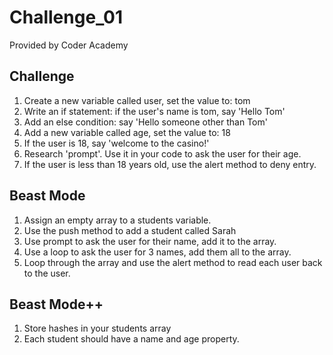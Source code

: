 # Challenge_01

Provided by Coder Academy

## Challenge
1. Create a new variable called user, set the value to: tom
2. Write an if statement: if the user's name is tom, say 'Hello Tom'
3. Add an else condition: say 'Hello someone other than Tom'
4. Add a new variable called age, set the value to: 18
5. If the user is 18, say 'welcome to the casino!'
6. Research 'prompt'. Use it in your code to ask the user for their age.
7. If the user is less than 18 years old, use the alert method to deny entry.

## Beast Mode
1. Assign an empty array to a students variable.
2. Use the push method to add a student called Sarah
3. Use prompt to ask the user for their name, add it to the array.
4. Use a loop to ask the user for 3 names, add them all to the array.
5. Loop through the array and use the alert method to read each user back to the user.

## Beast Mode++
1. Store hashes in your students array
2. Each student should have a name and age property.